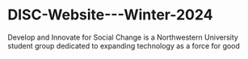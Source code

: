 # DISC-Website---Winter-2024
Develop and Innovate for Social Change is a Northwestern University student group dedicated to expanding technology as a force for good 
